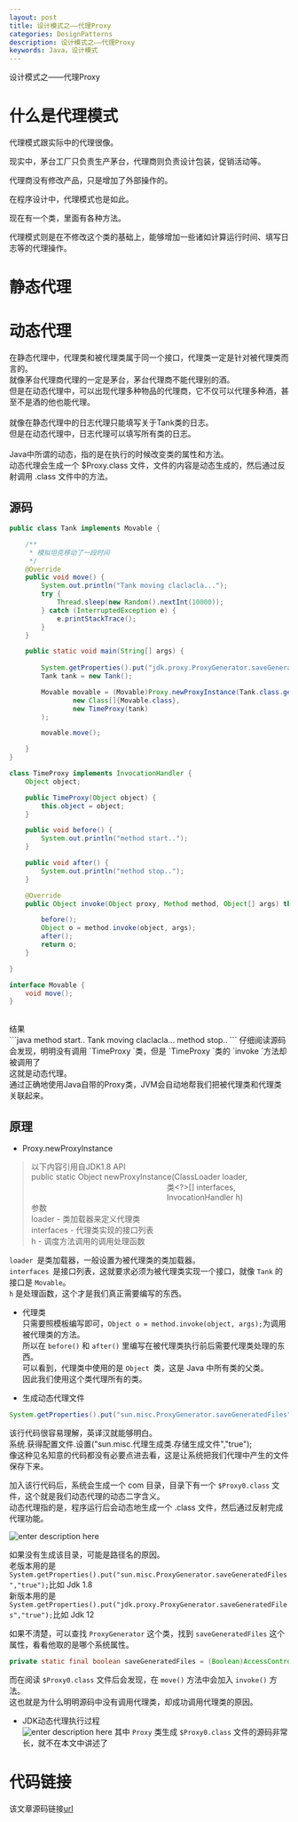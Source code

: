 ```yaml
---
layout: post
title: 设计模式之——代理Proxy
categories: DesignPatterns
description: 设计模式之——代理Proxy
keywords: Java，设计模式
---
```


设计模式之——代理Proxy

# 什么是代理模式

代理模式跟实际中的代理很像。

现实中，茅台工厂只负责生产茅台，代理商则负责设计包装，促销活动等。

代理商没有修改产品，只是增加了外部操作的。

在程序设计中，代理模式也是如此。

现在有一个类，里面有各种方法。

代理模式则是在不修改这个类的基础上，能够增加一些诸如计算运行时间、填写日志等的代理操作。

# 静态代理

# 动态代理
在静态代理中，代理类和被代理类属于同一个接口，代理类一定是针对被代理类而言的。<br>
就像茅台代理商代理的一定是茅台，茅台代理商不能代理别的酒。<br>
但是在动态代理中，可以出现代理多种物品的代理商，它不仅可以代理多种酒，甚至不是酒的他也能代理。<br>
<br>
就像在静态代理中的日志代理只能填写关于Tank类的日志。<br>
但是在动态代理中，日志代理可以填写所有类的日志。<br>
<br>
Java中所谓的动态，指的是在执行的时候改变类的属性和方法。<br>
动态代理会生成一个 $Proxy.class 文件，文件的内容是动态生成的，然后通过反射调用 .class 文件中的方法。<br>

## 源码
```java
public class Tank implements Movable {

    /**
     * 模拟坦克移动了一段时间
     */
    @Override
    public void move() {
        System.out.println("Tank moving claclacla...");
        try {
            Thread.sleep(new Random().nextInt(10000));
        } catch (InterruptedException e) {
            e.printStackTrace();
        }
    }

    public static void main(String[] args) {
        
        System.getProperties().put("jdk.proxy.ProxyGenerator.saveGeneratedFiles","true");
        Tank tank = new Tank();

        Movable movable = (Movable)Proxy.newProxyInstance(Tank.class.getClassLoader(),
                new Class[]{Movable.class}, 
                new TimeProxy(tank)
        );

        movable.move();

    }
}

class TimeProxy implements InvocationHandler {
    Object object;

    public TimeProxy(Object object) {
        this.object = object;
    }

    public void before() {
        System.out.println("method start..");
    }

    public void after() {
        System.out.println("method stop..");
    }

    @Override
    public Object invoke(Object proxy, Method method, Object[] args) throws Throwable {

        before();
        Object o = method.invoke(object, args);
        after();
        return o;
    }

}

interface Movable {
    void move();
}
```
<br>
结果
<br>
```java
method start..
Tank moving claclacla...
method stop..
```
仔细阅读源码会发现，明明没有调用 `TimeProxy `类，但是 `TimeProxy `类的 `invoke `方法却被调用了<br>
这就是动态代理。<br>
通过正确地使用Java自带的Proxy类，JVM会自动地帮我们把被代理类和代理类关联起来。<br>

## 原理

- Proxy.newProxyInstance<br>
> 以下内容引用自JDK1.8 API<br>
> public static Object newProxyInstance(ClassLoader loader,<br>
> &nbsp;&nbsp;&nbsp;&nbsp;&nbsp;&nbsp;&nbsp;&nbsp;&nbsp;&nbsp;&nbsp;&nbsp;&nbsp;&nbsp;&nbsp;&nbsp;&nbsp;&nbsp;&nbsp;&nbsp;&nbsp;&nbsp;&nbsp;&nbsp;&nbsp;&nbsp;&nbsp;&nbsp;&nbsp;&nbsp;&nbsp;&nbsp;&nbsp;&nbsp;&nbsp;&nbsp;&nbsp;&nbsp;&nbsp;&nbsp;&nbsp;&nbsp;&nbsp;&nbsp;&nbsp;&nbsp;&nbsp;&nbsp;&nbsp;&nbsp;&nbsp;&nbsp;&nbsp;&nbsp;&nbsp;&nbsp;&nbsp;&nbsp;&nbsp;&nbsp;&nbsp; 类\<?>[] interfaces,<br>
>&nbsp;&nbsp;&nbsp;&nbsp;&nbsp;&nbsp;&nbsp;&nbsp;&nbsp;&nbsp;&nbsp;&nbsp;&nbsp;&nbsp;&nbsp;&nbsp;&nbsp;&nbsp;&nbsp;&nbsp;&nbsp;&nbsp;&nbsp;&nbsp;&nbsp;&nbsp;&nbsp;&nbsp;&nbsp;&nbsp;&nbsp;&nbsp;&nbsp;&nbsp;&nbsp;&nbsp;&nbsp;&nbsp;&nbsp;&nbsp;&nbsp;&nbsp;&nbsp;&nbsp;&nbsp;&nbsp;&nbsp;&nbsp;&nbsp;&nbsp;&nbsp;&nbsp;&nbsp;&nbsp;&nbsp;&nbsp;&nbsp;&nbsp;&nbsp;&nbsp;&nbsp; InvocationHandler h)<br>
> 参数 <br>
> loader - 类加载器来定义代理类 <br>
> interfaces - 代理类实现的接口列表 <br>
> h - 调度方法调用的调用处理函数<br>

`loader `是类加载器，一般设置为被代理类的类加载器。<br>
`interfaces `是接口列表，这就要求必须为被代理类实现一个接口，就像 `Tank` 的接口是 `Movable`。<br>
`h` 是处理函数，这个才是我们真正需要编写的东西。<br>

- 代理类<br>
只需要照模板编写即可，`Object o = method.invoke(object, args);`为调用被代理类的方法。<br>
所以在 `before()` 和 `after()` 里编写在被代理类执行前后需要代理类处理的东西。<br>
可以看到，代理类中使用的是 `Object `类，这是 Java 中所有类的父类。<br>
因此我们使用这个类代理所有的类。<br>

- 生成动态代理文件<br>
```java
System.getProperties().put("sun.misc.ProxyGenerator.saveGeneratedFiles","true");
```
该行代码很容易理解，英译汉就能够明白。<br>
系统.获得配置文件.设置("sun.misc.代理生成类.存储生成文件","true");<br>
像这种见名知意的代码都没有必要点进去看，这是让系统把我们代理中产生的文件保存下来。<br>

加入该行代码后，系统会生成一个 com 目录，目录下有一个 `$Proxy0.class` 文件，这个就是我们动态代理的动态二字含义。<br>
动态代理指的是，程序运行后会动态地生成一个 .class 文件，然后通过反射完成代理功能。<br>

![enter description here](/images/posts/designpatterns/proxy/proxyfile.png)

如果没有生成该目录，可能是路径名的原因。<br>
老版本用的是`System.getProperties().put("sun.misc.ProxyGenerator.saveGeneratedFiles","true");`比如 Jdk 1.8<br>
新版本用的是`System.getProperties().put("jdk.proxy.ProxyGenerator.saveGeneratedFiles","true");`比如 Jdk 12<br>

如果不清楚，可以查找 `ProxyGenerator` 这个类，找到 `saveGeneratedFiles` 这个属性，看看他取的是哪个系统属性。<br>
```java
private static final boolean saveGeneratedFiles = (Boolean)AccessController.doPrivileged(new GetBooleanAction("sun.misc.ProxyGenerator.saveGeneratedFiles"));
```

而在阅读 `$Proxy0.class` 文件后会发现，在 `move()` 方法中会加入 `invoke()` 方法。<br>
这也就是为什么明明源码中没有调用代理类，却成功调用代理类的原因。<br>

- JDK动态代理执行过程<br>
![enter description here](/images/posts/designpatterns/proxy/proxyfile.png)
其中 `Proxy` 类生成 `$Proxy0.class` 文件的源码非常长，就不在本文中讲述了
# 代码链接
该文章源码链接[url](url)
